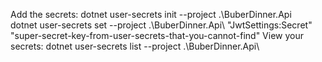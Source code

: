 Add the secrets:
dotnet user-secrets init --project .\BuberDinner.Api\
dotnet user-secrets set --project .\BuberDinner.Api\ "JwtSettings:Secret" "super-secret-key-from-user-secrets-that-you-cannot-find"
View your secrets:
dotnet user-secrets list --project .\BuberDinner.Api\